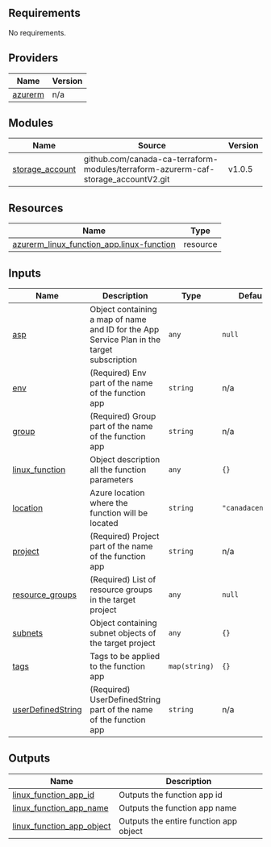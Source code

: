 <!-- BEGIN_TF_DOCS -->
## Requirements

No requirements.

## Providers

| Name | Version |
|------|---------|
| <a name="provider_azurerm"></a> [azurerm](#provider\_azurerm) | n/a |

## Modules

| Name | Source | Version |
|------|--------|---------|
| <a name="module_storage_account"></a> [storage\_account](#module\_storage\_account) | github.com/canada-ca-terraform-modules/terraform-azurerm-caf-storage_accountV2.git | v1.0.5 |

## Resources

| Name | Type |
|------|------|
| [azurerm_linux_function_app.linux-function](https://registry.terraform.io/providers/hashicorp/azurerm/latest/docs/resources/linux_function_app) | resource |

## Inputs

| Name | Description | Type | Default | Required |
|------|-------------|------|---------|:--------:|
| <a name="input_asp"></a> [asp](#input\_asp) | Object containing a map of name and ID for the App Service Plan in the target subscription | `any` | `null` | no |
| <a name="input_env"></a> [env](#input\_env) | (Required) Env part of the name of the function app | `string` | n/a | yes |
| <a name="input_group"></a> [group](#input\_group) | (Required) Group part of the name of the function app | `string` | n/a | yes |
| <a name="input_linux_function"></a> [linux\_function](#input\_linux\_function) | Object description all the function parameters | `any` | `{}` | no |
| <a name="input_location"></a> [location](#input\_location) | Azure location where the function will be located | `string` | `"canadacentral"` | no |
| <a name="input_project"></a> [project](#input\_project) | (Required) Project part of the name of the function app | `string` | n/a | yes |
| <a name="input_resource_groups"></a> [resource\_groups](#input\_resource\_groups) | (Required) List of resource groups in the target project | `any` | `null` | no |
| <a name="input_subnets"></a> [subnets](#input\_subnets) | Object containing subnet objects of the target project | `any` | `{}` | no |
| <a name="input_tags"></a> [tags](#input\_tags) | Tags to be applied to the function app | `map(string)` | `{}` | no |
| <a name="input_userDefinedString"></a> [userDefinedString](#input\_userDefinedString) | (Required) UserDefinedString part of the name of the function app | `string` | n/a | yes |

## Outputs

| Name | Description |
|------|-------------|
| <a name="output_linux_function_app_id"></a> [linux\_function\_app\_id](#output\_linux\_function\_app\_id) | Outputs the function app id |
| <a name="output_linux_function_app_name"></a> [linux\_function\_app\_name](#output\_linux\_function\_app\_name) | Outputs the function app name |
| <a name="output_linux_function_app_object"></a> [linux\_function\_app\_object](#output\_linux\_function\_app\_object) | Outputs the entire function app object |
<!-- END_TF_DOCS -->